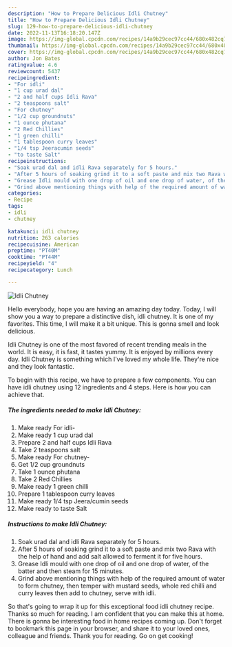 ```yaml
---
description: "How to Prepare Delicious Idli Chutney"
title: "How to Prepare Delicious Idli Chutney"
slug: 129-how-to-prepare-delicious-idli-chutney
date: 2022-11-13T16:18:20.147Z
image: https://img-global.cpcdn.com/recipes/14a9b29cec97cc44/680x482cq70/idli-chutney-recipe-main-photo.jpg
thumbnail: https://img-global.cpcdn.com/recipes/14a9b29cec97cc44/680x482cq70/idli-chutney-recipe-main-photo.jpg
cover: https://img-global.cpcdn.com/recipes/14a9b29cec97cc44/680x482cq70/idli-chutney-recipe-main-photo.jpg
author: Jon Bates
ratingvalue: 4.6
reviewcount: 5437
recipeingredient:
- "For idli"
- "1 cup urad dal"
- "2 and half cups Idli Rava"
- "2 teaspoons salt"
- "For chutney"
- "1/2 cup groundnuts"
- "1 ounce phutana"
- "2 Red Chillies"
- "1 green chilli"
- "1 tablespoon curry leaves"
- "1/4 tsp Jeeracumin seeds"
- "to taste Salt"
recipeinstructions:
- "Soak urad dal and idli Rava separately for 5 hours."
- "After 5 hours of soaking grind it to a soft paste and mix two Rava with the help of hand and add salt allowed to ferment it for five hours."
- "Grease Idli mould with one drop of oil and one drop of water, of the batter and then steam for 15 minutes."
- "Grind above mentioning things with help of the required amount of water to form chutney, then temper with mustard seeds, whole red chilli and curry leaves then add to chutney, serve with idli."
categories:
- Recipe
tags:
- idli
- chutney

katakunci: idli chutney 
nutrition: 263 calories
recipecuisine: American
preptime: "PT40M"
cooktime: "PT44M"
recipeyield: "4"
recipecategory: Lunch

---
```



![Idli Chutney](https://img-global.cpcdn.com/recipes/14a9b29cec97cc44/680x482cq70/idli-chutney-recipe-main-photo.jpg)

Hello everybody, hope you are having an amazing day today. Today, I will show you a way to prepare a distinctive dish, idli chutney. It is one of my favorites. This time, I will make it a bit unique. This is gonna smell and look delicious.



Idli Chutney is one of the most favored of recent trending meals in the world. It is easy, it is fast, it tastes yummy. It is enjoyed by millions every day. Idli Chutney is something which I've loved my whole life. They're nice and they look fantastic.


To begin with this recipe, we have to prepare a few components. You can have idli chutney using 12 ingredients and 4 steps. Here is how you can achieve that.

<!--inarticleads1-->

##### The ingredients needed to make Idli Chutney:

1. Make ready For idli-
1. Make ready 1 cup urad dal
1. Prepare 2 and half cups Idli Rava
1. Take 2 teaspoons salt
1. Make ready For chutney-
1. Get 1/2 cup groundnuts
1. Take 1 ounce phutana
1. Take 2 Red Chillies
1. Make ready 1 green chilli
1. Prepare 1 tablespoon curry leaves
1. Make ready 1/4 tsp Jeera/cumin seeds
1. Make ready to taste Salt




<!--inarticleads2-->

##### Instructions to make Idli Chutney:

1. Soak urad dal and idli Rava separately for 5 hours.
1. After 5 hours of soaking grind it to a soft paste and mix two Rava with the help of hand and add salt allowed to ferment it for five hours.
1. Grease Idli mould with one drop of oil and one drop of water, of the batter and then steam for 15 minutes.
1. Grind above mentioning things with help of the required amount of water to form chutney, then temper with mustard seeds, whole red chilli and curry leaves then add to chutney, serve with idli.




So that's going to wrap it up for this exceptional food idli chutney recipe. Thanks so much for reading. I am confident that you can make this at home. There is gonna be interesting food in home recipes coming up. Don't forget to bookmark this page in your browser, and share it to your loved ones, colleague and friends. Thank you for reading. Go on get cooking!
